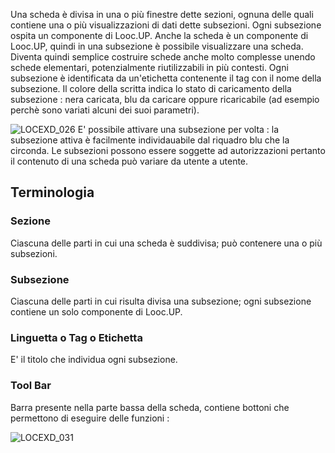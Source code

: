 
Una scheda è divisa in una o più finestre dette sezioni, ognuna delle quali contiene una o più visualizzazioni di dati dette subsezioni. Ogni subsezione ospita un componente di Looc.UP. Anche la scheda è un componente di Looc.UP, quindi in una subsezione è possibile visualizzare una scheda. Diventa quindi semplice costruire schede anche molto complesse unendo schede elementari, potenzialmente riutilizzabili in più contesti.
Ogni subsezione è identificata da un'etichetta contenente il tag con il nome della subsezione. Il colore della scritta indica lo stato di caricamento della subsezione :  nera caricata, blu da caricare oppure ricaricabile (ad esempio perchè sono variati alcuni dei suoi parametri).

![LOCEXD_026](https://doc.smeup.com/immagini/MBDOC_OPE-LOCEXD_02/LOCEXD_026.png)
E' possibile attivare una subsezione per volta :  la subsezione attiva è facilmente individauabile dal riquadro blu che la circonda.
Le subsezioni possono essere soggette ad autorizzazioni pertanto il contenuto di una scheda può variare da utente a utente.

## Terminologia

### Sezione

Ciascuna delle parti in cui una scheda è suddivisa; può contenere una o più subsezioni.

### Subsezione

Ciascuna delle parti in cui risulta divisa una subsezione; ogni subsezione contiene un solo componente di Looc.UP.

### Linguetta o Tag  o Etichetta

E' il titolo che individua ogni subsezione.

### Tool Bar

Barra presente nella parte bassa della scheda, contiene bottoni che permettono di eseguire delle funzioni : 

![LOCEXD_031](https://doc.smeup.com/immagini/MBDOC_OPE-LOCEXD_02/LOCEXD_031.png)
